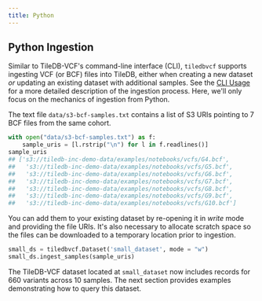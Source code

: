 ```yaml
---
title: Python
---
```


## Python Ingestion

Similar to TileDB-VCF's command-line interface \(CLI\), `tiledbvcf` supports ingesting VCF \(or BCF\) files into TileDB, either when creating a new dataset _or_ updating an existing dataset with additional samples. See the [CLI Usage](./cli.md) for a more detailed description of the ingestion process. Here, we'll only focus on the mechanics of ingestion from Python.

The text file `data/s3-bcf-samples.txt` contains a list of S3 URIs pointing to 7 BCF files from the same cohort.

```python
with open("data/s3-bcf-samples.txt") as f:
    sample_uris = [l.rstrip("\n") for l in f.readlines()]
sample_uris
## ['s3://tiledb-inc-demo-data/examples/notebooks/vcfs/G4.bcf',
##   's3://tiledb-inc-demo-data/examples/notebooks/vcfs/G5.bcf',
##   's3://tiledb-inc-demo-data/examples/notebooks/vcfs/G6.bcf',
##   's3://tiledb-inc-demo-data/examples/notebooks/vcfs/G7.bcf',
##   's3://tiledb-inc-demo-data/examples/notebooks/vcfs/G8.bcf',
##   's3://tiledb-inc-demo-data/examples/notebooks/vcfs/G9.bcf',
##   's3://tiledb-inc-demo-data/examples/notebooks/vcfs/G10.bcf']
```

You can add them to your existing dataset by re-opening it in _write_ mode and providing the file URIs. It's also necessary to allocate scratch space so the files can be downloaded to a temporary location prior to ingestion.

```python
small_ds = tiledbvcf.Dataset('small_dataset', mode = "w")
small_ds.ingest_samples(sample_uris)
```

The TileDB-VCF dataset located at `small_dataset` now includes records for 660 variants across 10 samples. The next section provides examples demonstrating how to query this dataset.
